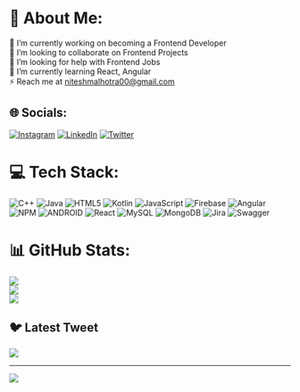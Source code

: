 # 💫 About Me:
🔭 I’m currently working on becoming a Frontend Developer<br>👯 I’m looking to collaborate on Frontend Projects<br>🤝 I’m looking for help with Frontend Jobs<br>🌱 I’m currently learning React, Angular<br>⚡ Reach me at niteshmalhotra00@gmail.com


## 🌐 Socials:
[![Instagram](https://img.shields.io/badge/Instagram-%23E4405F.svg?logo=Instagram&logoColor=white)](https://instagram.com/malhotra_nitesh_) [![LinkedIn](https://img.shields.io/badge/LinkedIn-%230077B5.svg?logo=linkedin&logoColor=white)](https://linkedin.com/in/nitesh-malhotra2) [![Twitter](https://img.shields.io/badge/Twitter-%231DA1F2.svg?logo=Twitter&logoColor=white)](https://twitter.com/malhotranitesh2) 

# 💻 Tech Stack:
![C++](https://img.shields.io/badge/c++-%2300599C.svg?style=for-the-badge&logo=c%2B%2B&logoColor=white) ![Java](https://img.shields.io/badge/java-%23ED8B00.svg?style=for-the-badge&logo=java&logoColor=white) ![HTML5](https://img.shields.io/badge/html5-%23E34F26.svg?style=for-the-badge&logo=html5&logoColor=white) ![Kotlin](https://img.shields.io/badge/kotlin-%230095D5.svg?style=for-the-badge&logo=kotlin&logoColor=white) ![JavaScript](https://img.shields.io/badge/javascript-%23323330.svg?style=for-the-badge&logo=javascript&logoColor=%23F7DF1E) ![Firebase](https://img.shields.io/badge/firebase-%23039BE5.svg?style=for-the-badge&logo=firebase) ![Angular](https://img.shields.io/badge/angular-%23DD0031.svg?style=for-the-badge&logo=angular&logoColor=white) ![NPM](https://img.shields.io/badge/NPM-%23000000.svg?style=for-the-badge&logo=npm&logoColor=white) ![ANDROID](https://img.shields.io/badge/android-%2320232a.svg?style=for-the-badge&logo=android&logoColor=%a4c639) ![React](https://img.shields.io/badge/react-%2320232a.svg?style=for-the-badge&logo=react&logoColor=%2361DAFB) ![MySQL](https://img.shields.io/badge/mysql-%2300f.svg?style=for-the-badge&logo=mysql&logoColor=white) ![MongoDB](https://img.shields.io/badge/MongoDB-%234ea94b.svg?style=for-the-badge&logo=mongodb&logoColor=white) ![Jira](https://img.shields.io/badge/jira-%230A0FFF.svg?style=for-the-badge&logo=jira&logoColor=white) ![Swagger](https://img.shields.io/badge/-Swagger-%23Clojure?style=for-the-badge&logo=swagger&logoColor=white)
# 📊 GitHub Stats:
![](https://github-readme-stats.vercel.app/api?username=MalhotraNitesh2&theme=dark&hide_border=false&include_all_commits=false&count_private=false)<br/>
![](https://github-readme-streak-stats.herokuapp.com/?user=MalhotraNitesh2&theme=dark&hide_border=false)<br/>
![](https://github-readme-stats.vercel.app/api/top-langs/?username=MalhotraNitesh2&theme=dark&hide_border=false&include_all_commits=false&count_private=false&layout=compact)

## 🐦 Latest Tweet
[![](https://gtce.itsvg.in/api?username=malhotranitesh2)](https://github.com/VishwaGauravIn/github-twitter-card-embed)

---
[![](https://visitcount.itsvg.in/api?id=MalhotraNitesh2&icon=0&color=0)](https://visitcount.itsvg.in)

<!-- Proudly created with GPRM ( https://gprm.itsvg.in ) -->
